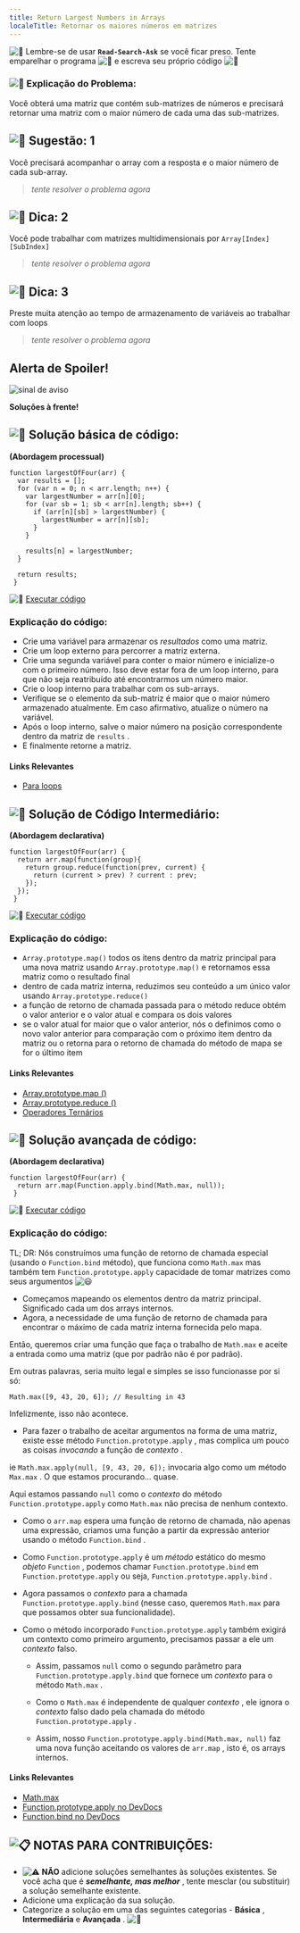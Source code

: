 ```yaml
---
title: Return Largest Numbers in Arrays
localeTitle: Retornar os maiores números em matrizes
---
```

![:triangular_flag_on_post:](https://forum.freecodecamp.com/images/emoji/emoji_one/triangular_flag_on_post.png?v=3 "triangular_flag_on_post:") Lembre-se de usar **`Read-Search-Ask`** se você ficar preso. Tente emparelhar o programa ![:busts_in_silhouette:](https://forum.freecodecamp.com/images/emoji/emoji_one/busts_in_silhouette.png?v=3 ": busts_in_silhouette:") e escreva seu próprio código ![:pencil:](https://forum.freecodecamp.com/images/emoji/emoji_one/pencil.png?v=3 ":lápis:")

### ![:checkered_flag:](https://forum.freecodecamp.com/images/emoji/emoji_one/checkered_flag.png?v=3 ": checkered_flag:") Explicação do Problema:

Você obterá uma matriz que contém sub-matrizes de números e precisará retornar uma matriz com o maior número de cada uma das sub-matrizes.

## ![:speech_balloon:](https://forum.freecodecamp.com/images/emoji/emoji_one/speech_balloon.png?v=3 ": speech_balloon:") Sugestão: 1

Você precisará acompanhar o array com a resposta e o maior número de cada sub-array.

> _tente resolver o problema agora_

## ![:speech_balloon:](https://forum.freecodecamp.com/images/emoji/emoji_one/speech_balloon.png?v=3 ": speech_balloon:") Dica: 2

Você pode trabalhar com matrizes multidimensionais por `Array[Index][SubIndex]`

> _tente resolver o problema agora_

## ![:speech_balloon:](https://forum.freecodecamp.com/images/emoji/emoji_one/speech_balloon.png?v=3 ": speech_balloon:") Dica: 3

Preste muita atenção ao tempo de armazenamento de variáveis ​​ao trabalhar com loops

> _tente resolver o problema agora_

## Alerta de Spoiler!

![sinal de aviso](//discourse-user-assets.s3.amazonaws.com/original/2X/2/2d6c412a50797771301e7ceabd554cef4edcd74d.gif)

**Soluções à frente!**

## ![:beginner:](https://forum.freecodecamp.com/images/emoji/emoji_one/beginner.png?v=3 ":principiante:") Solução básica de código:

**(Abordagem processual)**
```
function largestOfFour(arr) { 
  var results = []; 
  for (var n = 0; n < arr.length; n++) { 
    var largestNumber = arr[n][0]; 
    for (var sb = 1; sb < arr[n].length; sb++) { 
      if (arr[n][sb] > largestNumber) { 
        largestNumber = arr[n][sb]; 
      } 
    } 
 
    results[n] = largestNumber; 
  } 
 
  return results; 
 } 
```

![:rocket:](https://forum.freecodecamp.com/images/emoji/emoji_one/rocket.png?v=3 ":foguete:") [Executar código](https://repl.it/CLjU/734)

### Explicação do código:

*   Crie uma variável para armazenar os _resultados_ como uma matriz.
*   Crie um loop externo para percorrer a matriz externa.
*   Crie uma segunda variável para conter o maior número e inicialize-o com o primeiro número. Isso deve estar fora de um loop interno, para que não seja reatribuído até encontrarmos um número maior.
*   Crie o loop interno para trabalhar com os sub-arrays.
*   Verifique se o elemento da sub-matriz é maior que o maior número armazenado atualmente. Em caso afirmativo, atualize o número na variável.
*   Após o loop interno, salve o maior número na posição correspondente dentro da matriz de `results` .
*   E finalmente retorne a matriz.

#### Links Relevantes

*   [Para loops](http://forum.freecodecamp.com/t/javascript-for-loop/14666s-Explained)

## ![:sunflower:](https://forum.freecodecamp.com/images/emoji/emoji_one/sunflower.png?v=3 ":girassol:") Solução de Código Intermediário:

**(Abordagem declarativa)**
```
function largestOfFour(arr) { 
  return arr.map(function(group){ 
    return group.reduce(function(prev, current) { 
      return (current > prev) ? current : prev; 
    }); 
  }); 
 } 
```

![:rocket:](https://forum.freecodecamp.com/images/emoji/emoji_one/rocket.png?v=3 ":foguete:") [Executar código](https://repl.it/CLjU/733)

### Explicação do código:

*   `Array.prototype.map()` todos os itens dentro da matriz principal para uma nova matriz usando `Array.prototype.map()` e retornamos essa matriz como o resultado final
*   dentro de cada matriz interna, reduzimos seu conteúdo a um único valor usando `Array.prototype.reduce()`
*   a função de retorno de chamada passada para o método reduce obtém o valor anterior e o valor atual e compara os dois valores
*   se o valor atual for maior que o valor anterior, nós o definimos como o novo valor anterior para comparação com o próximo item dentro da matriz ou o retorna para o retorno de chamada do método de mapa se for o último item

#### Links Relevantes

*   [Array.prototype.map ()](http://forum.freecodecamp.com/t/javascript-array-prototype-map/14294)
*   [Array.prototype.reduce ()](http://forum.freecodecamp.com/t/javascript-array-prototype-reduce/14299)
*   [Operadores Ternários](http://forum.freecodecamp.com/t/javascript-ternary-operator/15973)

## ![:rotating_light:](https://forum.freecodecamp.com/images/emoji/emoji_one/rotating_light.png?v=3 ": rotating_light:") Solução avançada de código:

**(Abordagem declarativa)**
```
function largestOfFour(arr) { 
  return arr.map(Function.apply.bind(Math.max, null)); 
 } 
```

![:rocket:](https://forum.freecodecamp.com/images/emoji/emoji_one/rocket.png?v=3 ":foguete:") [Executar código](https://repl.it/CLjU/17)

### Explicação do código:

TL; DR: Nós construímos uma função de retorno de chamada especial (usando o `Function.bind` método), que funciona como `Math.max` mas também tem `Function.prototype.apply` capacidade de tomar matrizes como seus argumentos ![:smiley:](https://forum.freecodecamp.com/images/emoji/emoji_one/smiley.png?v=3 ":risonho:")

*   Começamos mapeando os elementos dentro da matriz principal. Significado cada um dos arrays internos.
*   Agora, a necessidade de uma função de retorno de chamada para encontrar o máximo de cada matriz interna fornecida pelo mapa.

Então, queremos criar uma função que faça o trabalho de `Math.max` e aceite a entrada como uma matriz (que por padrão não é por padrão).

Em outras palavras, seria muito legal e simples se isso funcionasse por si só:

`Math.max([9, 43, 20, 6]); // Resulting in 43`

Infelizmente, isso não acontece.

*   Para fazer o trabalho de aceitar argumentos na forma de uma matriz, existe esse método `Function.prototype.apply` , mas complica um pouco as coisas _invocando_ a função de _contexto_ .

ie `Math.max.apply(null, [9, 43, 20, 6]);` invocaria algo como um método `Max.max` . O que estamos procurando… quase.

Aqui estamos passando `null` como o _contexto_ do método `Function.prototype.apply` como `Math.max` não precisa de nenhum contexto.

*   Como o `arr.map` espera uma função de retorno de chamada, não apenas uma expressão, criamos uma função a partir da expressão anterior usando o método `Function.bind` .
    
*   Como `Function.prototype.apply` é um _método_ estático do mesmo _objeto_ `Function` , podemos chamar `Function.prototype.bind` em `Function.prototype.apply` ou seja, `Function.prototype.apply.bind` .
    
*   Agora passamos o _contexto_ para a chamada `Function.prototype.apply.bind` (nesse caso, queremos `Math.max` para que possamos obter sua funcionalidade).
    
*   Como o método incorporado `Function.prototype.apply` também exigirá um contexto como primeiro argumento, precisamos passar a ele um _contexto_ falso.
    
    *   Assim, passamos `null` como o segundo parâmetro para `Function.prototype.apply.bind` que fornece um _contexto_ para o método `Math.max` .
        
    *   Como o `Math.max` é independente de qualquer _contexto_ , ele ignora o _contexto_ falso dado pela chamada do método `Function.prototype.apply` .
        
    *   Assim, nosso `Function.prototype.apply.bind(Math.max, null)` faz uma nova função aceitando os valores de `arr.map` , isto é, os arrays internos.
        

#### Links Relevantes

*   [Math.max](https://developer.mozilla.org/en-US/docs/Web/JavaScript/Reference/Global_Objects/Math/max)
*   [Function.prototype.apply no DevDocs](http://devdocs.io/#q=js+Function+apply)
*   [Function.bind no DevDocs](http://devdocs.io/#q=js+Function+bind)

## ![:clipboard:](https://forum.freecodecamp.com/images/emoji/emoji_one/clipboard.png?v=3 ":prancheta:") NOTAS PARA CONTRIBUIÇÕES:

*   ![:warning:](https://forum.freecodecamp.com/images/emoji/emoji_one/warning.png?v=3 ":Aviso:") **NÃO** adicione soluções semelhantes às soluções existentes. Se você acha que é **_semelhante, mas melhor_** , tente mesclar (ou substituir) a solução semelhante existente.
*   Adicione uma explicação da sua solução.
*   Categorize a solução em uma das seguintes categorias - **Básica** , **Intermediária** e **Avançada** . ![:traffic_light:](https://forum.freecodecamp.com/images/emoji/emoji_one/traffic_light.png?v=3 ":semáforo:")
